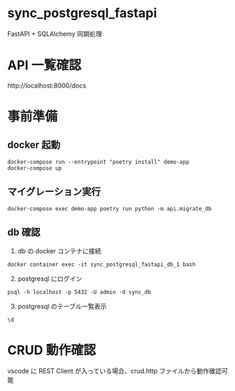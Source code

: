 # sync_postgresql_fastapi

FastAPI + SQLAlchemy 同期処理

# API 一覧確認

http://localhost:8000/docs

# 事前準備

## docker 起動

```
docker-compose run --entrypoint "poetry install" demo-app
docker-compose up

```

## マイグレーション実行

```
docker-compose exec demo-app poetry run python -m api.migrate_db
```

## db 確認

1. db の docker コンテナに接続

```
docker container exec -it sync_postgresql_fastapi_db_1 bash
```

2. postgresql にログイン

```
psql -h localhost -p 5432 -U admin -d sync_db
```

3. postgresql のテーブル一覧表示

```
\d
```

# CRUD 動作確認

vscode に REST Client が入っている場合、crud.http ファイルから動作確認可能
